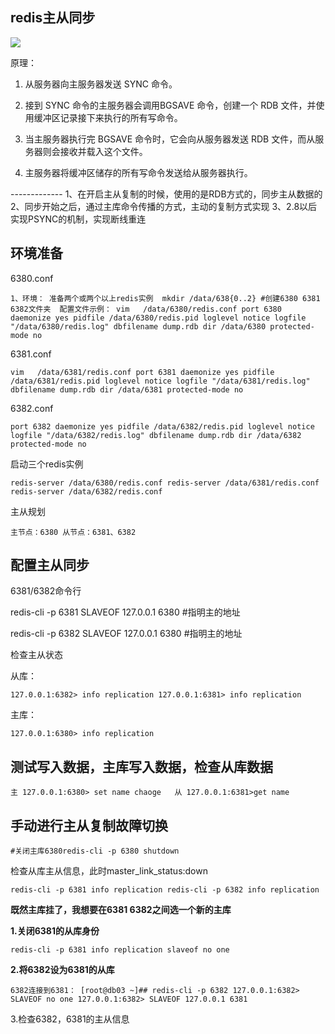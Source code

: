 
## redis主从同步

![](https://img2020.cnblogs.com/blog/2344773/202108/2344773-20210822105618447-1030944608.png)

原理：

1.  从服务器向主服务器发送 SYNC 命令。

2.  接到 SYNC 命令的主服务器会调用BGSAVE 命令，创建一个 RDB 文件，并使用缓冲区记录接下来执行的所有写命令。

3.  当主服务器执行完 BGSAVE 命令时，它会向从服务器发送 RDB 文件，而从服务器则会接收并载入这个文件。

4.  主服务器将缓冲区储存的所有写命令发送给从服务器执行。

------------- 1、在开启主从复制的时候，使用的是RDB方式的，同步主从数据的 2、同步开始之后，通过主库命令传播的方式，主动的复制方式实现 3、2.8以后实现PSYNC的机制，实现断线重连

## 环境准备

6380.conf

```
1、环境： 准备两个或两个以上redis实例  mkdir /data/638{0..2} #创建6380 6381 6382文件夹  配置文件示例： vim   /data/6380/redis.conf port 6380 daemonize yes pidfile /data/6380/redis.pid loglevel notice logfile "/data/6380/redis.log" dbfilename dump.rdb dir /data/6380 protected-mode no
```

6381.conf

```
vim   /data/6381/redis.conf port 6381 daemonize yes pidfile /data/6381/redis.pid loglevel notice logfile "/data/6381/redis.log" dbfilename dump.rdb dir /data/6381 protected-mode no
```

6382.conf

```
port 6382 daemonize yes pidfile /data/6382/redis.pid loglevel notice logfile "/data/6382/redis.log" dbfilename dump.rdb dir /data/6382 protected-mode no
```

启动三个redis实例

```
redis-server /data/6380/redis.conf redis-server /data/6381/redis.conf redis-server /data/6382/redis.conf
```

主从规划

```
主节点：6380 从节点：6381、6382
```

## 配置主从同步

6381/6382命令行

redis-cli -p 6381 SLAVEOF 127.0.0.1 6380 #指明主的地址

redis-cli -p 6382 SLAVEOF 127.0.0.1 6380 #指明主的地址

检查主从状态

从库：

```
127.0.0.1:6382> info replication 127.0.0.1:6381> info replication
```

主库：

```
127.0.0.1:6380> info replication
```

## 测试写入数据，主库写入数据，检查从库数据

```
主 127.0.0.1:6380> set name chaoge   从 127.0.0.1:6381>get name 
```

## 手动进行主从复制故障切换

```
#关闭主库6380redis-cli -p 6380 shutdown
```

检查从库主从信息，此时master_link_status:down

```
redis-cli -p 6381 info replication redis-cli -p 6382 info replication
```

**既然主库挂了，我想要在6381 6382之间选一个新的主库**

**1.关闭6381的从库身份**

```
redis-cli -p 6381 info replication slaveof no one
```

**2.将6382设为6381的从库**

```
6382连接到6381： [root@db03 ~]## redis-cli -p 6382 127.0.0.1:6382> SLAVEOF no one 127.0.0.1:6382> SLAVEOF 127.0.0.1 6381
```

3.检查6382，6381的主从信息